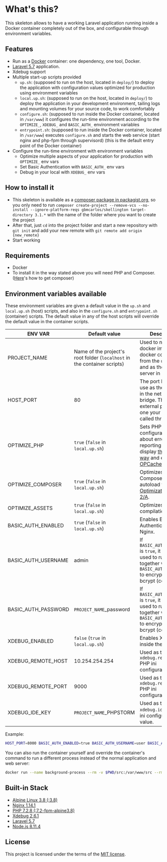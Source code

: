 # What's this?
This skeleton allows to have a working Laravel application running inside a Docker container completely out of the box, and configurable through environment variables.

## Features
* Run as a [Docker](https://docs.docker.com/) container: one dependency, one tool, Docker.
* [Laravel 5.7](https://laravel.com/docs/5.7) application.
* Xdebug support
* Multiple start-up scripts provided
    * `up.sh`: (supposed to run on the host, located in `deploy/`) to deploy the application with configuration values optimized for production using environment variables
    * `local.up.sh`: (supposed to run on the host, located in `deploy/`) to deploy the application in your development environment, tailing logs and mounting volumes for your source code, to work comfortably
    * `configure.sh`: (supposed to run inside the Docker container, located in `/var/www`) it configures the run-time environment according to the `OPTIMIZE_`, `XDEBUG_` and `BASIC_AUTH_` environment variables
    * `entrypoint.sh`: (supposed to run inside the Docker container, located in `/var/www`) executes `configure.sh` and starts the web service (start nginx and php-fpm through supervisord) (this is the default entry point of the Docker container)
* Configure the run-time environment with environment variables
    * Optimize multiple aspects of your application for production with `OPTIMIZE_` env vars
    * Set Basic Authentication with `BASIC_AUTH_` env vars
    * Debug in your local with `XDEBUG_` env vars

## How to install it
* This skeleton is available as a [composer package in packagist.org](https://packagist.org/packages/gbmcarlos/skellington), so you only need to run `composer create-project --remove-vcs --no-install --ignore-platform-reqs gbmcarlos/skellington target-directory 3.1.*` with the name of the folder where you want to create the project
* After that, just `cd` into the project folder and start a new repository with `git init` and add your new remote with `git remote add origin {new_remote}`
* Start working

## Requirements
* Docker
* To install it in the way stated above you will need PHP and Composer. ([Here](https://getcomposer.org/download/)'s how to get composer)

## Environment variables available
These environment variables are given a default value in the `up.sh` and `local.up.sh` (host) scripts, and also in the `configure.sh` and `entrypoint.sh` (container) scripts. The default value in any of the host scripts will override the default value in the container scripts.

|       ENV VAR        |                 Default value                 |         Description       |
| -------------------- | --------------------------------------------- | ------------------------- |
| PROJECT_NAME         | Name of the project's root folder (`localhost` in the container scripts)  | Used to name the docker image and docker container from the `up.sh` files, and as the name server in nginx. |
| HOST_PORT            | 80                                                                        | The port Docker will use as the host port in the network bridge. This is the external port, the one your app will be called through. |
| OPTIMIZE_PHP         | `true` (`false` in `local.up.sh`)                                         | Sets PHP's configuration values about error reporting and display [the right way](https://www.phptherightway.com/#error_reporting) and enables [OPCache](https://secure.php.net/book.opcache). |
| OPTIMIZE_COMPOSER    | `true` (`false` in `local.up.sh`)                                         | Optimizes Composer's autoload with [Optimization Level 2/A](https://getcomposer.org/doc/articles/autoloader-optimization.md#optimization-level-2-a-authoritative-class-maps). |
| OPTIMIZE_ASSETS      | `true` (`false` in `local.up.sh`)                                         | Optimizes assets compilation. |
| BASIC_AUTH_ENABLED   | `true` (`false` in `local.up.sh`)                                         | Enables Basic Authentication with Nginx. |
| BASIC_AUTH_USERNAME  | admin                                                                     | If `BASIC_AUTH_ENABLED` is `true`, it will be used to run `htpasswd` together with `BASIC_AUTH_PASSWORD` to encrypt with bcrypt (cost 10). |
| BASIC_AUTH_PASSWORD  | `PROJECT_NAME`_password                                                   | If `BASIC_AUTH_ENABLED` is `true`, it will be used to run `htpasswd` together with `BASIC_AUTH_USERNAME` to encrypt with bcrypt (cost 10). |
| XDEBUG_ENABLED       | `false` (`true` in `local.up.sh`)                                         | Enables Xdebug inside the container. |
| XDEBUG_REMOTE_HOST   | 10.254.254.254                                                            | Used as the `xdebug.remote_host` PHP ini configuration value. |
| XDEBUG_REMOTE_PORT   | 9000                                                                      | Used as the `xdebug.remote_port` PHP ini configuration value. |
| XDEBUG_IDE_KEY       | `PROJECT_NAME`_PHPSTORM                                                   | Used as the `xdebug.idekey` PHP ini configuration value. |

Example:
```bash
HOST_PORT=8000 BASIC_AUTH_ENABLED=true BASIC_AUTH_USERNAME=user BASIC_AUTH_PASSWORD=secure_password XDEBUG_ENABLED=true ./deploy/local.up.sh
```  
You can also run the container yourself and override the container's command to run a different process instead of the normal application and web server:
```bash
docker run --name background-process --rm -v $PWD/src:/var/www/src --rm -e XDEBUG_ENABLED=true -e PROJECT_NAME=skellington -e OPTIMIZE_ASSETS=false skellington:latest /bin/sh -c "/var/www/configure.sh && php -i"
```

## Built-in Stack
* [Alpine Linux 3.8 (:3.8)](https://hub.docker.com/_/alpine/)
* [Nginx 1.14.1](http://nginx.org/)
* [PHP 7.2.8 (:7.2-fpm-alpine3.8)](https://hub.docker.com/_/php/)
* [Xdebug 2.6.1](https://xdebug.org/)
* [Laravel 5.7](https://laravel.com/docs/5.7/)
* [Node.js 8.11.4](https://nodejs.org/en/docs/)

## License
This project is licensed under the terms of the [MIT license](https://opensource.org/licenses/MIT).